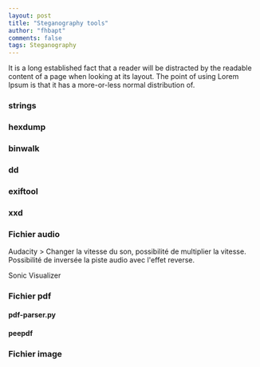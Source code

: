 ```yaml
---
layout: post
title: "Steganography tools"
author: "fhbapt"
comments: false
tags: Steganography
---
```


It is a long established fact that a reader will be distracted by the readable content of a page when looking at its layout. The point of using Lorem Ipsum is that it has a more-or-less normal distribution of.

### strings

### hexdump

### binwalk

### dd

### exiftool

### xxd

### Fichier audio

Audacity > Changer la vitesse du son, possibilité de multiplier la vitesse.
Possibilité de inversée la piste audio avec l'effet reverse.

Sonic Visualizer 

### Fichier pdf

#### pdf-parser.py
#### peepdf



### Fichier image
